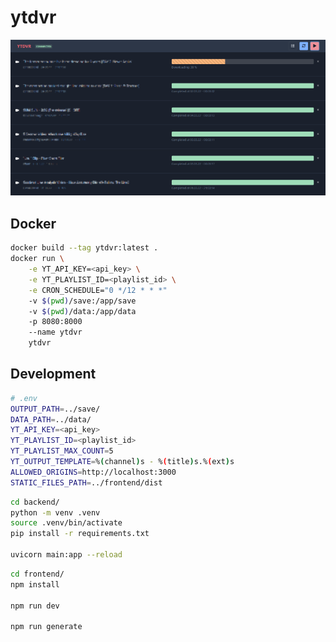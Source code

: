 # ytdvr

![ytdvr](/screenshots/ytdvr.png?raw=true)

## Docker

```sh
docker build --tag ytdvr:latest .
docker run \
    -e YT_API_KEY=<api_key> \
    -e YT_PLAYLIST_ID=<playlist_id> \
    -e CRON_SCHEDULE="0 */12 * * *"
    -v $(pwd)/save:/app/save
    -v $(pwd)/data:/app/data
    -p 8080:8000
    --name ytdvr
    ytdvr
```


## Development

```sh
# .env
OUTPUT_PATH=../save/
DATA_PATH=../data/
YT_API_KEY=<api_key>
YT_PLAYLIST_ID=<playlist_id>
YT_PLAYLIST_MAX_COUNT=5
YT_OUTPUT_TEMPLATE=%(channel)s - %(title)s.%(ext)s
ALLOWED_ORIGINS=http://localhost:3000
STATIC_FILES_PATH=../frontend/dist
```

```sh
cd backend/
python -m venv .venv
source .venv/bin/activate
pip install -r requirements.txt

uvicorn main:app --reload
```

```sh
cd frontend/
npm install

npm run dev

npm run generate
```
